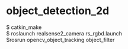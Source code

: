 # object_detection_2d
 $ catkin_make <br>
 $ roslaunch realsense2_camera rs_rgbd.launch <br>
 $rosrun opencv_object_tracking object_filter
 

